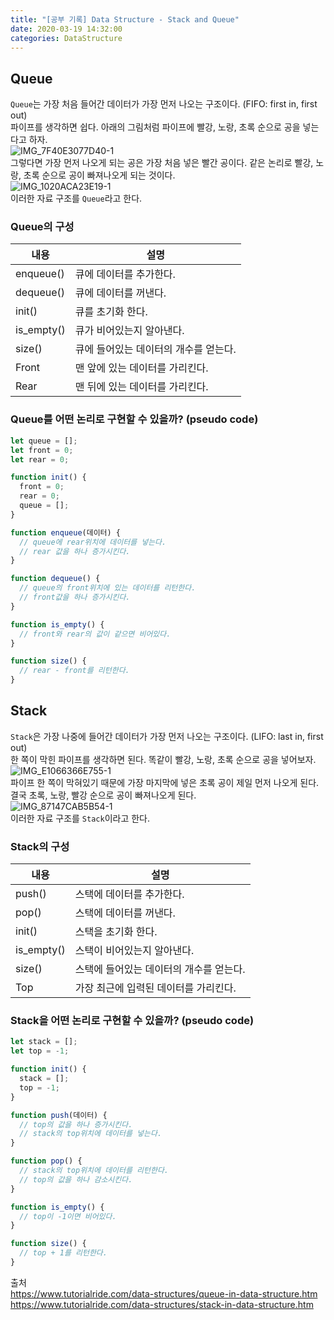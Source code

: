 ```yaml
---
title: "[공부 기록] Data Structure - Stack and Queue"
date: 2020-03-19 14:32:00
categories: DataStructure
---
```


## Queue
`Queue`는 가장 처음 들어간 데이터가 가장 먼저 나오는 구조이다. (FIFO: first in, first out)  
파이프를 생각하면 쉽다. 아래의 그림처럼 파이프에 빨강, 노랑, 초록 순으로 공을 넣는다고 하자.  
![IMG_7F40E3077D40-1](https://user-images.githubusercontent.com/11348329/77041365-1fd64580-69fd-11ea-9566-8ee41134d4d0.JPG)  
그렇다면 가장 먼저 나오게 되는 공은 가장 처음 넣은 빨간 공이다. 같은 논리로 빨강, 노랑, 초록 순으로 공이 빠져나오게 되는 것이다.  
![IMG_1020ACA23E19-1](https://user-images.githubusercontent.com/11348329/77041362-1f3daf00-69fd-11ea-8c39-6b023a534530.JPG)  
이러한 자료 구조를 `Queue`라고 한다.

### Queue의 구성
| 내용 | 설명 |
| -------- | -------- |
| enqueue() | 큐에 데이터를 추가한다. |
| dequeue() | 큐에 데이터를 꺼낸다. |
| init() | 큐를 초기화 한다. |
| is_empty() | 큐가 비어있는지 알아낸다. |
| size() | 큐에 들어있는 데이터의 개수를 얻는다. |
| Front | 맨 앞에 있는 데이터를 가리킨다. |
| Rear | 맨 뒤에 있는 데이터를 가리킨다. |

### Queue를 어떤 논리로 구현할 수 있을까? (pseudo code)
```js
let queue = [];
let front = 0;
let rear = 0;

function init() {
  front = 0;
  rear = 0;
  queue = [];
}

function enqueue(데이터) {
  // queue에 rear위치에 데이터를 넣는다.
  // rear 값을 하나 증가시킨다.
}

function dequeue() {
  // queue의 front위치에 있는 데이터를 리턴한다.
  // front값을 하나 증가시킨다.
}

function is_empty() {
  // front와 rear의 값이 같으면 비어있다.
}

function size() {
  // rear - front를 리턴한다.
}
```

## Stack
`Stack`은 가장 나중에 들어간 데이터가 가장 먼저 나오는 구조이다. (LIFO: last in, first out)  
한 쪽이 막힌 파이프를 생각하면 된다. 똑같이 빨강, 노랑, 초록 순으로 공을 넣어보자.  
![IMG_E1066366E755-1](https://user-images.githubusercontent.com/11348329/77041359-1ea51880-69fd-11ea-9d74-fb195146a124.JPG)  
파이프 한 쪽이 막혀있기 때문에 가장 마지막에 넣은 초록 공이 제일 먼저 나오게 된다. 결국 초록, 노랑, 빨강 순으로 공이 빠져나오게 된다.  
![IMG_87147CAB5B54-1](https://user-images.githubusercontent.com/11348329/77041357-1d73eb80-69fd-11ea-84ec-ac387d6b5c8b.JPG)  
이러한 자료 구조를 `Stack`이라고 한다.

### Stack의 구성
|내용|설명|
|---|---|
|push()|스택에 데이터를 추가한다.|
|pop()|스택에 데이터를 꺼낸다.|
|init()|스택을 초기화 한다.|
|is_empty()|스택이 비어있는지 알아낸다.|
|size()|스택에 들어있는 데이터의 개수를 얻는다.|
|Top|가장 최근에 입력된 데이터를 가리킨다.|

### Stack을 어떤 논리로 구현할 수 있을까? (pseudo code)
```js
let stack = [];
let top = -1;

function init() {
  stack = [];
  top = -1;
}

function push(데이터) {
  // top의 값을 하나 증가시킨다.
  // stack의 top위치에 데이터를 넣는다.
}

function pop() {
  // stack의 top위치에 데이터를 리턴한다.
  // top의 값을 하나 감소시킨다.
}

function is_empty() {
  // top이 -1이면 비어있다.
}

function size() {
  // top + 1를 리턴한다.
}
```

출처  
<https://www.tutorialride.com/data-structures/queue-in-data-structure.htm>  
<https://www.tutorialride.com/data-structures/stack-in-data-structure.htm>  
